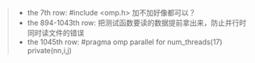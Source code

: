 > * the 7th row:  #include <omp.h> 加不加好像都可以？
> * the 894-1043th row:  把测试函数要读的数据提前拿出来，防止并行时同时读文件的错误
> * the 1045th row:    #pragma omp parallel for num_threads(17) private(nn,i,j)
